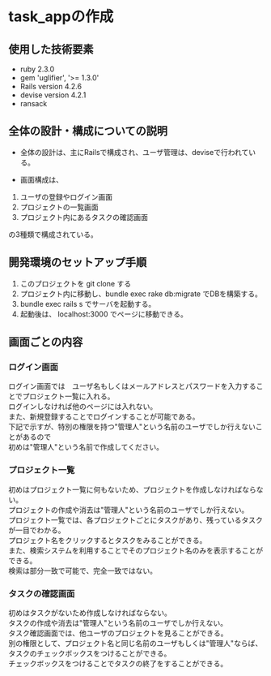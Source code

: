 # task_appの作成

## 使用した技術要素
 - ruby 2.3.0
 - gem 'uglifier', '>= 1.3.0'
 - Rails  version 4.2.6
 - devise version 4.2.1
 - ransack

## 全体の設計・構成についての説明
- 全体の設計は、主にRailsで構成され、ユーザ管理は、deviseで行われている。

- 画面構成は、
1. ユーザの登録やログイン画面
2. プロジェクトの一覧画面
3. プロジェクト内にあるタスクの確認画面<br>

の3種類で構成されている。

## 開発環境のセットアップ手順
1. このプロジェクトを git clone する
2. プロジェクト内に移動し、bundle exec rake db:migrate でDBを構築する。
3. bundle exec rails s でサーバを起動する。
4. 起動後は、 localhost:3000 でページに移動できる。

## 画面ごとの内容

### ログイン画面
ログイン画面では　ユーザ名もしくはメールアドレスとパスワードを入力することでプロジェクト一覧に入れる。<br>
ログインしなければ他のページには入れない。<br>
また、新規登録することでログインすることが可能である。<br>
下記で示すが、特別の権限を持つ"管理人"という名前のユーザでしか行えないことがあるので <br>
初めは"管理人"という名前で作成してください。 <br>

### プロジェクト一覧
初めはプロジェクト一覧に何もないため、プロジェクトを作成しなければならない。 <br>
プロジェクトの作成や消去は"管理人"という名前のユーザでしか行えない。 <br>
プロジェクト一覧では、各プロジェクトごとにタスクがあり、残っているタスクが一目でわかる。<br>
プロジェクト名をクリックするとタスクをみることができる。<br>
また、検索システムを利用することでそのプロジェクト名のみを表示することができる。<br>
検索は部分一致で可能で、完全一致ではない。<br>

### タスクの確認画面
初めはタスクがないため作成しなければならない。 <br>
タスクの作成や消去は"管理人"という名前のユーザでしか行えない。 <br>
タスク確認画面では、他ユーザのプロジェクトを見ることができる。 <br>
別の権限として、プロジェクト名と同じ名前のユーザもしくは"管理人"ならば、タスクのチェックボックスをつけることができる。<br>
チェックボックスをつけることでタスクの終了をすることができる。<br>
